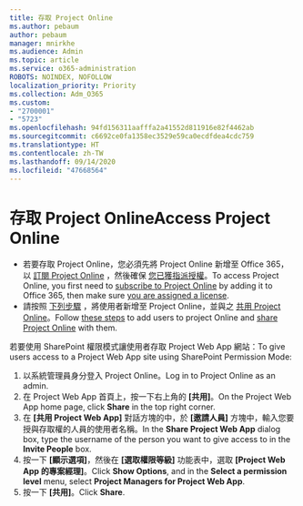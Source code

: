 ```yaml
---
title: 存取 Project Online
ms.author: pebaum
author: pebaum
manager: mnirkhe
ms.audience: Admin
ms.topic: article
ms.service: o365-administration
ROBOTS: NOINDEX, NOFOLLOW
localization_priority: Priority
ms.collection: Adm_O365
ms.custom:
- "2700001"
- "5723"
ms.openlocfilehash: 94fd156311aafffa2a41552d811916e82f4462ab
ms.sourcegitcommit: c6692ce0fa1358ec3529e59ca0ecdfdea4cdc759
ms.translationtype: HT
ms.contentlocale: zh-TW
ms.lasthandoff: 09/14/2020
ms.locfileid: "47668564"
---
```

# <a name="access-project-online"></a><span data-ttu-id="fa90e-102">存取 Project Online</span><span class="sxs-lookup"><span data-stu-id="fa90e-102">Access Project Online</span></span>

- <span data-ttu-id="fa90e-103">若要存取 Project Online，您必須先將 Project Online 新增至 Office 365，以 [訂閱 Project Online](https://docs.microsoft.com/ProjectOnline/get-started-with-project-online) ，然後確保 [您已獲指派授權](https://docs.microsoft.com/ProjectOnline/step-1-sign-up-for-project-online#next-make-sure-you-can-get-in)。</span><span class="sxs-lookup"><span data-stu-id="fa90e-103">To access Project Online, you first need to [subscribe to Project Online](https://docs.microsoft.com/ProjectOnline/get-started-with-project-online) by adding it to Office 365, then make sure [you are assigned a license](https://docs.microsoft.com/ProjectOnline/step-1-sign-up-for-project-online#next-make-sure-you-can-get-in).</span></span>
- <span data-ttu-id="fa90e-104">請按照 [下列步驟](https://docs.microsoft.com/ProjectOnline/step-2-add-people-to-project-online) ，將使用者新增至 Project Online，並與之 [共用 Project Online](https://docs.microsoft.com/ProjectOnline/step-2-add-people-to-project-online#4-finally-share-project-online-with-the-people-you-added)。</span><span class="sxs-lookup"><span data-stu-id="fa90e-104">Follow [these steps](https://docs.microsoft.com/ProjectOnline/step-2-add-people-to-project-online) to add users to project Online and [share Project Online](https://docs.microsoft.com/ProjectOnline/step-2-add-people-to-project-online#4-finally-share-project-online-with-the-people-you-added) with them.</span></span>

<span data-ttu-id="fa90e-105">若要使用 SharePoint 權限模式讓使用者存取 Project Web App 網站：</span><span class="sxs-lookup"><span data-stu-id="fa90e-105">To give users access to a Project Web App site using SharePoint Permission Mode:</span></span>

1. <span data-ttu-id="fa90e-106">以系統管理員身分登入 Project Online。</span><span class="sxs-lookup"><span data-stu-id="fa90e-106">Log in to Project Online as an admin.</span></span>
2. <span data-ttu-id="fa90e-107">在 Project Web App 首頁上，按一下右上角的 **[共用]**。</span><span class="sxs-lookup"><span data-stu-id="fa90e-107">On the Project Web App home page, click **Share** in the top right corner.</span></span>
3. <span data-ttu-id="fa90e-108">在 **[共用 Project Web App]** 對話方塊的中，於 **[邀請人員]** 方塊中，輸入您要授與存取權的人員的使用者名稱。</span><span class="sxs-lookup"><span data-stu-id="fa90e-108">In the **Share Project Web App** dialog box, type the username of the person you want to give access to in the **Invite People** box.</span></span>
4. <span data-ttu-id="fa90e-109">按一下 **[顯示選項]**，然後在 **[選取權限等級]** 功能表中，選取 **[Project Web App 的專案經理]**。</span><span class="sxs-lookup"><span data-stu-id="fa90e-109">Click **Show Options**, and in the **Select a permission level** menu, select **Project Managers for Project Web App**.</span></span>
5. <span data-ttu-id="fa90e-110">按一下 **[共用]**。</span><span class="sxs-lookup"><span data-stu-id="fa90e-110">Click **Share**.</span></span>
